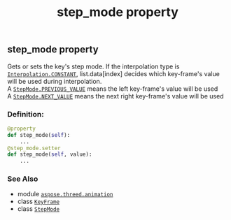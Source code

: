 ﻿---
title: step_mode property
second_title: Aspose.3D for Python via .NET API References
description: 
type: docs
weight: 120
url: /aspose.threed.animation/keyframe/step_mode/
is_root: false
---

## step_mode property


Gets or sets the key's step mode.
If the interpolation type is [`Interpolation.CONSTANT`](/3d/python-net/aspose.threed.animation/interpolation#CONSTANT), list.data[index] decides which key-frame's value will be used during interpolation.  
A [`StepMode.PREVIOUS_VALUE`](/3d/python-net/aspose.threed.animation/stepmode#PREVIOUS_VALUE) means the left key-frame's value will be used  
A [`StepMode.NEXT_VALUE`](/3d/python-net/aspose.threed.animation/stepmode#NEXT_VALUE) means the next right key-frame's value will be used
### Definition:
```python
@property
def step_mode(self):
    ...
@step_mode.setter
def step_mode(self, value):
    ...
```

### See Also
* module [`aspose.threed.animation`](../../)
* class [`KeyFrame`](/3d/python-net/aspose.threed.animation/keyframe)
* class [`StepMode`](/3d/python-net/aspose.threed.animation/stepmode)
